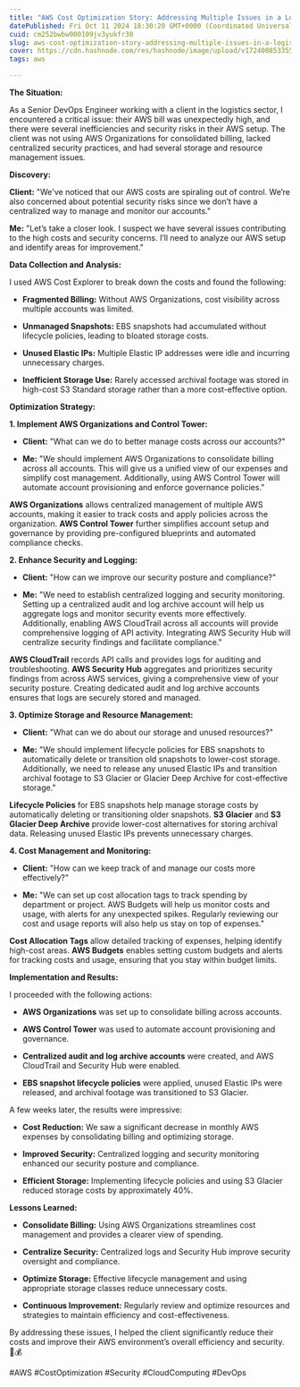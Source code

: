 ```yaml
---
title: "AWS Cost Optimization Story: Addressing Multiple Issues in a Logistics Company"
datePublished: Fri Oct 11 2024 18:30:20 GMT+0000 (Coordinated Universal Time)
cuid: cm252bwbw000109jv3yukfr30
slug: aws-cost-optimization-story-addressing-multiple-issues-in-a-logistics-company
cover: https://cdn.hashnode.com/res/hashnode/image/upload/v1724008533550/530e18a4-422c-4b12-be89-cbe5ecbb7e0c.png
tags: aws

---
```


**The Situation:**

As a Senior DevOps Engineer working with a client in the logistics sector, I encountered a critical issue: their AWS bill was unexpectedly high, and there were several inefficiencies and security risks in their AWS setup. The client was not using AWS Organizations for consolidated billing, lacked centralized security practices, and had several storage and resource management issues.

**Discovery:**

**Client:** "We've noticed that our AWS costs are spiraling out of control. We’re also concerned about potential security risks since we don’t have a centralized way to manage and monitor our accounts."

**Me:** "Let’s take a closer look. I suspect we have several issues contributing to the high costs and security concerns. I’ll need to analyze our AWS setup and identify areas for improvement."

**Data Collection and Analysis:**

I used AWS Cost Explorer to break down the costs and found the following:

* **Fragmented Billing:** Without AWS Organizations, cost visibility across multiple accounts was limited.
    
* **Unmanaged Snapshots:** EBS snapshots had accumulated without lifecycle policies, leading to bloated storage costs.
    
* **Unused Elastic IPs:** Multiple Elastic IP addresses were idle and incurring unnecessary charges.
    
* **Inefficient Storage Use:** Rarely accessed archival footage was stored in high-cost S3 Standard storage rather than a more cost-effective option.
    

**Optimization Strategy:**

**1\. Implement AWS Organizations and Control Tower:**

* **Client:** "What can we do to better manage costs across our accounts?"
    
* **Me:** "We should implement AWS Organizations to consolidate billing across all accounts. This will give us a unified view of our expenses and simplify cost management. Additionally, using AWS Control Tower will automate account provisioning and enforce governance policies."
    

**AWS Organizations** allows centralized management of multiple AWS accounts, making it easier to track costs and apply policies across the organization. **AWS Control Tower** further simplifies account setup and governance by providing pre-configured blueprints and automated compliance checks.

**2\. Enhance Security and Logging:**

* **Client:** "How can we improve our security posture and compliance?"
    
* **Me:** "We need to establish centralized logging and security monitoring. Setting up a centralized audit and log archive account will help us aggregate logs and monitor security events more effectively. Additionally, enabling AWS CloudTrail across all accounts will provide comprehensive logging of API activity. Integrating AWS Security Hub will centralize security findings and facilitate compliance."
    

**AWS CloudTrail** records API calls and provides logs for auditing and troubleshooting. **AWS Security Hub** aggregates and prioritizes security findings from across AWS services, giving a comprehensive view of your security posture. Creating dedicated audit and log archive accounts ensures that logs are securely stored and managed.

**3\. Optimize Storage and Resource Management:**

* **Client:** "What can we do about our storage and unused resources?"
    
* **Me:** "We should implement lifecycle policies for EBS snapshots to automatically delete or transition old snapshots to lower-cost storage. Additionally, we need to release any unused Elastic IPs and transition archival footage to S3 Glacier or Glacier Deep Archive for cost-effective storage."
    

**Lifecycle Policies** for EBS snapshots help manage storage costs by automatically deleting or transitioning older snapshots. **S3 Glacier** and **S3 Glacier Deep Archive** provide lower-cost alternatives for storing archival data. Releasing unused Elastic IPs prevents unnecessary charges.

**4\. Cost Management and Monitoring:**

* **Client:** "How can we keep track of and manage our costs more effectively?"
    
* **Me:** "We can set up cost allocation tags to track spending by department or project. AWS Budgets will help us monitor costs and usage, with alerts for any unexpected spikes. Regularly reviewing our cost and usage reports will also help us stay on top of expenses."
    

**Cost Allocation Tags** allow detailed tracking of expenses, helping identify high-cost areas. **AWS Budgets** enables setting custom budgets and alerts for tracking costs and usage, ensuring that you stay within budget limits.  
  
**Implementation and Results:**

I proceeded with the following actions:

* **AWS Organizations** was set up to consolidate billing across accounts.
    
* **AWS Control Tower** was used to automate account provisioning and governance.
    
* **Centralized audit and log archive accounts** were created, and AWS CloudTrail and Security Hub were enabled.
    
* **EBS snapshot lifecycle policies** were applied, unused Elastic IPs were released, and archival footage was transitioned to S3 Glacier.
    

A few weeks later, the results were impressive:

* **Cost Reduction:** We saw a significant decrease in monthly AWS expenses by consolidating billing and optimizing storage.
    
* **Improved Security:** Centralized logging and security monitoring enhanced our security posture and compliance.
    
* **Efficient Storage:** Implementing lifecycle policies and using S3 Glacier reduced storage costs by approximately 40%.
    

**Lessons Learned:**

* **Consolidate Billing:** Using AWS Organizations streamlines cost management and provides a clearer view of spending.
    
* **Centralize Security:** Centralized logs and Security Hub improve security oversight and compliance.
    
* **Optimize Storage:** Effective lifecycle management and using appropriate storage classes reduce unnecessary costs.
    
* **Continuous Improvement:** Regularly review and optimize resources and strategies to maintain efficiency and cost-effectiveness.
    

By addressing these issues, I helped the client significantly reduce their costs and improve their AWS environment’s overall efficiency and security. 🚛💰  
  
#AWS #CostOptimization #Security #CloudComputing #DevOps